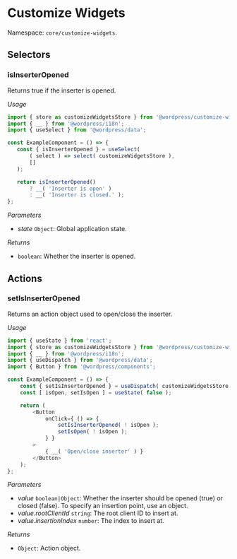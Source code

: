 # Customize Widgets

Namespace: `core/customize-widgets`.

## Selectors

<!-- START TOKEN(Autogenerated selectors|../../../packages/customize-widgets/src/store/selectors.js) -->

### isInserterOpened

Returns true if the inserter is opened.

_Usage_

```js
import { store as customizeWidgetsStore } from '@wordpress/customize-widgets';
import { __ } from '@wordpress/i18n';
import { useSelect } from '@wordpress/data';

const ExampleComponent = () => {
   const { isInserterOpened } = useSelect(
       ( select ) => select( customizeWidgetsStore ),
       []
   );

   return isInserterOpened()
       ? __( 'Inserter is open' )
       : __( 'Inserter is closed.' );
};
```

_Parameters_

-   _state_ `Object`: Global application state.

_Returns_

-   `boolean`: Whether the inserter is opened.


<!-- END TOKEN(Autogenerated selectors|../../../packages/customize-widgets/src/store/selectors.js) -->

## Actions

<!-- START TOKEN(Autogenerated actions|../../../packages/customize-widgets/src/store/actions.js) -->

### setIsInserterOpened

Returns an action object used to open/close the inserter.

_Usage_

```js
import { useState } from 'react';
import { store as customizeWidgetsStore } from '@wordpress/customize-widgets';
import { __ } from '@wordpress/i18n';
import { useDispatch } from '@wordpress/data';
import { Button } from '@wordpress/components';

const ExampleComponent = () => {
	const { setIsInserterOpened } = useDispatch( customizeWidgetsStore );
	const [ isOpen, setIsOpen ] = useState( false );

	return (
		<Button
			onClick={ () => {
				setIsInserterOpened( ! isOpen );
				setIsOpen( ! isOpen );
			} }
		>
			{ __( 'Open/close inserter' ) }
		</Button>
	);
};
```

_Parameters_

-   _value_ `boolean|Object`: Whether the inserter should be opened (true) or closed (false). To specify an insertion point, use an object.
-   _value.rootClientId_ `string`: The root client ID to insert at.
-   _value.insertionIndex_ `number`: The index to insert at.

_Returns_

-   `Object`: Action object.

<!-- END TOKEN(Autogenerated actions|../../../packages/customize-widgets/src/store/actions.js) -->
